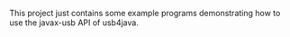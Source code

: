 This project just contains some example programs demonstrating how to use the javax-usb API of usb4java.
